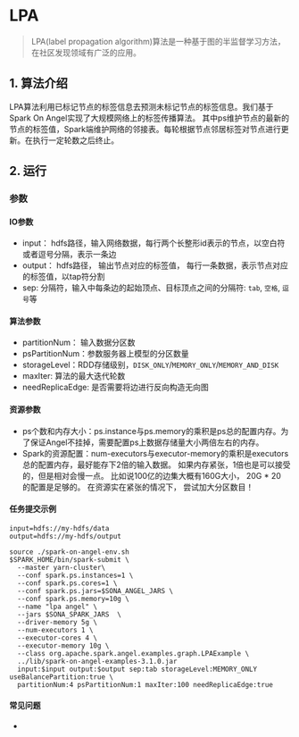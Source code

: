 # LPA

> LPA(label propagation algorithm)算法是一种基于图的半监督学习方法，在社区发现领域有广泛的应用。

## 1. 算法介绍
LPA算法利用已标记节点的标签信息去预测未标记节点的标签信息。我们基于Spark On Angel实现了大规模网络上的标签传播算法。
其中ps维护节点的最新的节点的标签值，Spark端维护网络的邻接表。每轮根据节点邻居标签对节点进行更新。在执行一定轮数之后终止。

## 2. 运行

### 参数
#### IO参数
- input： hdfs路径，输入网络数据，每行两个长整形id表示的节点，以空白符或者逗号分隔，表示一条边
- output： hdfs路径， 输出节点对应的标签值， 每行一条数据，表示节点对应的标签值，以tap符分割
- sep: 分隔符，输入中每条边的起始顶点、目标顶点之间的分隔符: `tab`, `空格`, `逗号`等

#### 算法参数
- partitionNum： 输入数据分区数
- psPartitionNum：参数服务器上模型的分区数量
- storageLevel：RDD存储级别，`DISK_ONLY`/`MEMORY_ONLY`/`MEMORY_AND_DISK`
- maxIter: 算法的最大迭代轮数 
- needReplicaEdge: 是否需要将边进行反向构造无向图

#### 资源参数
- ps个数和内存大小：ps.instance与ps.memory的乘积是ps总的配置内存。为了保证Angel不挂掉，需要配置ps上数据存储量大小两倍左右的内存。
- Spark的资源配置：num-executors与executor-memory的乘积是executors总的配置内存，最好能存下2倍的输入数据。 如果内存紧张，1倍也是可以接受的，但是相对会慢一点。 比如说100亿的边集大概有160G大小， 20G * 20 的配置是足够的。 在资源实在紧张的情况下， 尝试加大分区数目！

#### 任务提交示例

```
input=hdfs://my-hdfs/data
output=hdfs://my-hdfs/output

source ./spark-on-angel-env.sh
$SPARK_HOME/bin/spark-submit \
  --master yarn-cluster\
  --conf spark.ps.instances=1 \
  --conf spark.ps.cores=1 \
  --conf spark.ps.jars=$SONA_ANGEL_JARS \
  --conf spark.ps.memory=10g \
  --name "lpa angel" \
  --jars $SONA_SPARK_JARS  \
  --driver-memory 5g \
  --num-executors 1 \
  --executor-cores 4 \
  --executor-memory 10g \
  --class org.apache.spark.angel.examples.graph.LPAExample \
  ../lib/spark-on-angel-examples-3.1.0.jar
  input:$input output:$output sep:tab storageLevel:MEMORY_ONLY useBalancePartition:true \
  partitionNum:4 psPartitionNum:1 maxIter:100 needReplicaEdge:true
```

#### 常见问题
-